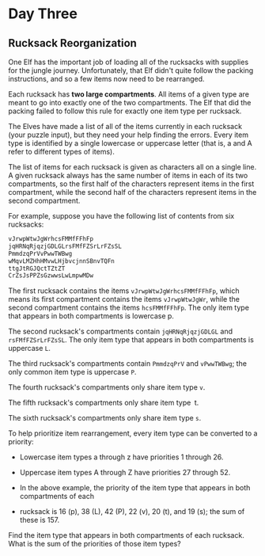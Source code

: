# Day Three

## Rucksack Reorganization

One Elf has the important job of loading all of the rucksacks with supplies for the jungle journey.
Unfortunately, that Elf didn't quite follow the packing instructions, and so a few items now need
to be rearranged.

Each rucksack has **two large compartments**. All items of a given type are meant to go into exactly
one of the two compartments. The Elf that did the packing failed to follow this rule for exactly
one item type per rucksack.

The Elves have made a list of all of the items currently in each rucksack (your puzzle input),
but they need your help finding the errors. Every item type is identified by a single lowercase
or uppercase letter (that is, a and A refer to different types of items).

The list of items for each rucksack is given as characters all on a single line. A given rucksack
always has the same number of items in each of its two compartments, so the first half of the
characters represent items in the first compartment, while the second half of the characters
represent items in the second compartment.

For example, suppose you have the following list of contents from six rucksacks:

```bash
vJrwpWtwJgWrhcsFMMfFFhFp
jqHRNqRjqzjGDLGLrsFMfFZSrLrFZsSL
PmmdzqPrVvPwwTWBwg
wMqvLMZHhHMvwLHjbvcjnnSBnvTQFn
ttgJtRGJQctTZtZT
CrZsJsPPZsGzwwsLwLmpwMDw
```

The first rucksack contains the items `vJrwpWtwJgWrhcsFMMfFFhFp`, which means its first compartment
contains the items `vJrwpWtwJgWr`, while the second compartment contains the items `hcsFMMfFFhFp`.
The only item type that appears in both compartments is lowercase p.

The second rucksack's compartments contain `jqHRNqRjqzjGDLGL` and `rsFMfFZSrLrFZsSL`. The only
item type that appears in both compartments is uppercase `L`.

The third rucksack's compartments contain `PmmdzqPrV` and `vPwwTWBwg`; the only common item
type is uppercase `P`.

The fourth rucksack's compartments only share item type `v`.

The fifth rucksack's compartments only share item type` `t.

The sixth rucksack's compartments only share item type `s`.

To help prioritize item rearrangement, every item type can be converted to a priority:

- Lowercase item types a through z have priorities 1 through 26.
- Uppercase item types A through Z have priorities 27 through 52.

- In the above example, the priority of the item type that appears in both compartments of each
- rucksack is 16 (p), 38 (L), 42 (P), 22 (v), 20 (t), and 19 (s); the sum of these is 157.

Find the item type that appears in both compartments of each rucksack.
What is the sum of the priorities of those item types?
